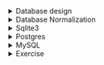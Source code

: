 <details>
<summary>Database design</summary>

1. [Database design](https://youtube.com/playlist?list=PL_c9BZzLwBRK0Pc28IdvPQizD2mJlgoID)
1. [Database Design - Introduction](https://youtu.be/e7Pr1VgPK4w)

</details>

<details>
<summary>Database Normalization</summary>

1. [Database Normalization - 1NF, 2NF, 3NF, BCNF, 4NF and 5NF](https://youtube.com/playlist?list=PLLGlmW7jT-nTr1ory9o2MgsOmmx2w8FB3)

</details>

<details>
<summary>Sqlite3</summary>

1. [Beginner SQLite Tutorials](https://youtube.com/playlist?list=PLS1QulWo1RIa0-Cs2Qx6GFyiIVVVS9lCS)

</details>

<details>
<summary>Postgres</summary>

1. [PostgreSQL Tutorial for Beginners | Learn SQL Queries using PostgreSQL and PgAdmin 4 | Beginner's Guide to PostgreSQ](https://youtube.com/playlist?list=PLS1QulWo1RIa-sDLWbP01sEnlm_Bxmvqs)

</details>

<details>
<summary>MySQL</summary>

1. [MySQL Complete Tutorial for Beginners 2022](https://youtube.com/playlist?list=PLjVLYmrlmjGeyCPgdHL2vWmEGKxcpsC0E)

</details>

<details>
<summary>Exercise</summary>

1. [Database Design for Facebook: A Social Network Database Example](https://youtu.be/sougyTO_Wjw)
1. [How to Design a Database for Instagram](https://youtu.be/i_1CbyzzlDk)

</details>
